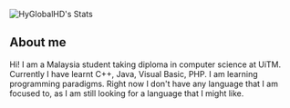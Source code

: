 
![HyGlobalHD's Stats](https://github-readme-stats.vercel.app/api?username=hyglobalhd&count_private=true&show_icons=true&theme=vue-dark&hide_title=true)
<!--
**HyGlobalHD/HyGlobalHD** is a ✨ _special_ ✨ repository because its `README.md` (this file) appears on your GitHub profile.

Still doesn't know what to add, maybe in the future
-->

## About me
Hi! I am a Malaysia student taking diploma in computer science at UiTM.
Currently I have learnt C++, Java, Visual Basic, PHP.
I am learning programming paradigms.
Right now I don't have any language that I am focused to, as I am still looking for a language that I might like.


